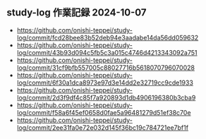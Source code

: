 ## study-log 作業記録 2024-10-07
- https://github.com/onishi-teppei/study-log/commit/fcd28bee83b52deb94e3aadabe14da56dd059632 <br>
- https://github.com/onishi-teppei/study-log/commit/43b93d094c5fb5c3a015c4746d4213343092a751 <br>
- https://github.com/onishi-teppei/study-log/commit/31cf9bfb557005c88027716b5618070796070028 <br>
- https://github.com/onishi-teppei/study-log/commit/6f30a1dca8973e97d3e14dd2e32719cc9cde1933 <br>
- https://github.com/onishi-teppei/study-log/commit/2d3f9df4c85f7a920893d1db4906196380b3cba9 <br>
- https://github.com/onishi-teppei/study-log/commit/f58a6f45ef0658d0fae5a96481279d51ef38c70e <br>
- https://github.com/onishi-teppei/study-log/commit/2ee31fa0e72e032d145f36bc19c784721ee7bf1f <br>
